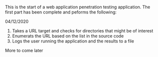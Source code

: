 This is the start of a web application penetration testing application.
The first part has been complete and peforms the following:  

04/12/2020  
1. Takes a URL target and checks for directories that might be of interest  
2. Enumerats the URL based on the list in the source code  
3. Logs the user running the application and the results to a file  

More to come later
